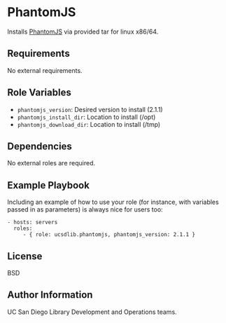 PhantomJS
=========

Installs [PhantomJS](http://phantomjs.org/) via provided tar for linux x86/64.

Requirements
------------

No external requirements.

Role Variables
--------------

* `phantomjs_version`: Desired version to install (2.1.1)
* `phantomjs_install_dir`: Location to install (/opt)
* `phantomjs_download_dir`: Location to install (/tmp)

Dependencies
------------

No external roles are required.

Example Playbook
----------------

Including an example of how to use your role (for instance, with variables passed in as parameters) is always nice for users too:

    - hosts: servers
      roles:
         - { role: ucsdlib.phantomjs, phantomjs_version: 2.1.1 }

License
-------

BSD

Author Information
------------------

UC San Diego Library Development and Operations teams.
